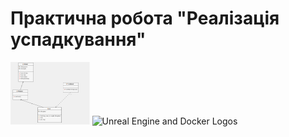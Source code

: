 # Практична робота "Реалізація успадкування"

<img src="https://github.com/ppc-ntu-khpi/java-inheritance-eSquire-qq/blob/master/images/AnimalsUML.png?raw=true" height="100">

<img src="https://raw.githubusercontent.com/adamrehn/ue4-docker/master/resources/images/banner.svg?sanitize=true" alt="Unreal Engine and Docker Logos" height="100">
